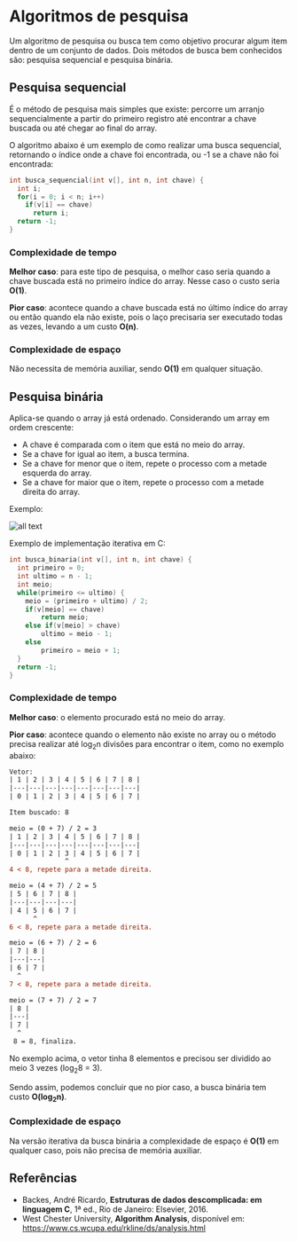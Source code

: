 # Algoritmos de pesquisa

Um algoritmo de pesquisa ou busca tem como objetivo procurar algum item dentro de um conjunto de dados. Dois métodos de busca bem
conhecidos são: pesquisa sequencial e pesquisa binária.

## Pesquisa sequencial

É o método de pesquisa mais simples que existe: percorre um arranjo sequencialmente a partir do primeiro registro até encontrar a 
chave buscada ou até chegar ao final do array.

O algoritmo abaixo é um exemplo de como realizar uma busca sequencial, retornando o índice onde a chave foi encontrada, ou -1 
se a chave não foi encontrada:

```c
int busca_sequencial(int v[], int n, int chave) {
  int i;
  for(i = 0; i < n; i++)
    if(v[i] == chave)
      return i;
  return -1;
}
```

### Complexidade de tempo

**Melhor caso**: para este tipo de pesquisa, o melhor caso seria quando a chave buscada está no primeiro índice do array. Nesse 
caso o custo seria **O(1)**. 

**Pior caso**: acontece quando a chave buscada está no último índice do array ou então quando ela não existe, pois o laço 
precisaria ser executado todas as vezes, levando a um custo **O(n)**.

### Complexidade de espaço

Não necessita de memória auxiliar, sendo **O(1)** em qualquer situação.

## Pesquisa binária

Aplica-se quando o array já está ordenado. Considerando um array em ordem crescente:

- A chave é comparada com o item que está no meio do array. 
- Se a chave for igual ao item, a busca termina.
- Se a chave for menor que o item, repete o processo com a metade esquerda do array.
- Se a chave for maior que o item, repete o processo com a metade direita do array.

Exemplo:

![all text](https://github.com/emanoelim/algoritmos_e_ed/blob/master/img/busca_binaria.png)

Exemplo de implementação iterativa em C:

```c
int busca_binaria(int v[], int n, int chave) {
  int primeiro = 0;
  int ultimo = n - 1;
  int meio;
  while(primeiro <= ultimo) {
    meio = (primeiro + ultimo) / 2;
    if(v[meio] == chave)
        return meio;
    else if(v[meio] > chave)
        ultimo = meio - 1;
    else
        primeiro = meio + 1;
  }
  return -1;
}
```

### Complexidade de tempo

**Melhor caso**: o elemento procurado está no meio do array.

**Pior caso**: acontece quando o elemento não existe no array ou o método precisa realizar até log<sub>2</sub>n divisões
para encontrar o item, como no exemplo abaixo:
```diff
Vetor:
| 1 | 2 | 3 | 4 | 5 | 6 | 7 | 8 |
|---|---|---|---|---|---|---|---|
| 0 | 1 | 2 | 3 | 4 | 5 | 6 | 7 |

Item buscado: 8

meio = (0 + 7) / 2 = 3
| 1 | 2 | 3 | 4 | 5 | 6 | 7 | 8 |
|---|---|---|---|---|---|---|---|
| 0 | 1 | 2 | 3 | 4 | 5 | 6 | 7 |
              ^
4 < 8, repete para a metade direita.

meio = (4 + 7) / 2 = 5
| 5 | 6 | 7 | 8 |
|---|---|---|---|
| 4 | 5 | 6 | 7 |
      ^
6 < 8, repete para a metade direita.

meio = (6 + 7) / 2 = 6
| 7 | 8 |
|---|---|
| 6 | 7 |
  ^
7 < 8, repete para a metade direita.

meio = (7 + 7) / 2 = 7
| 8 |
|---|
| 7 |
  ^
 8 = 8, finaliza.
```
No exemplo acima, o vetor tinha 8 elementos e precisou ser dividido ao meio 3 vezes (log<sub>2</sub>8 = 3).

Sendo assim, podemos concluir que no pior caso, a busca binária tem custo **O(log<sub>2</sub>n)**. 

### Complexidade de espaço

Na versão iterativa da busca binária a complexidade de espaço é **O(1)** em qualquer caso, pois não precisa de memória auxiliar.

## Referências

- Backes, André Ricardo, **Estruturas de dados descomplicada: em linguagem C**, 1ª ed., Rio de Janeiro: Elsevier, 2016.
- West Chester University, **Algorithm Analysis**, disponível em: https://www.cs.wcupa.edu/rkline/ds/analysis.html
